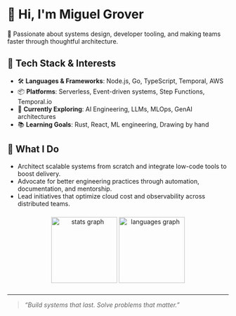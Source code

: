 # 👋 Hi, I'm Miguel Grover

🎯 Passionate about systems design, developer tooling, and making teams faster through thoughtful architecture.

## 🧰 Tech Stack & Interests

- 🛠️ **Languages & Frameworks**: Node.js, Go, TypeScript, Temporal, AWS
- 📦 **Platforms**: Serverless, Event-driven systems, Step Functions, Temporal.io
- 🧠 **Currently Exploring**: AI Engineering, LLMs, MLOps, GenAI architectures
- 📚 **Learning Goals**: Rust, React, ML engineering, Drawing by hand

## 🚀 What I Do

- Architect scalable systems from scratch and integrate low-code tools to boost delivery.
- Advocate for better engineering practices through automation, documentation, and mentorship.
- Lead initiatives that optimize cloud cost and observability across distributed teams.

###

<div align="center">
  <img src="https://github-readme-stats.vercel.app/api?username=MiguelAGrover&hide_title=false&hide_rank=false&show_icons=true&include_all_commits=true&count_private=true&disable_animations=false&theme=tokyonight&locale=en&hide_border=false" height="150" alt="stats graph"  />
  <img src="https://github-readme-stats.vercel.app/api/top-langs?username=MiguelAGrover&locale=en&hide_title=false&layout=compact&card_width=320&langs_count=10&theme=tokyonight&hide_border=false" height="150" alt="languages graph"  />
</div>

###


---

> _“Build systems that last. Solve problems that matter.”_

